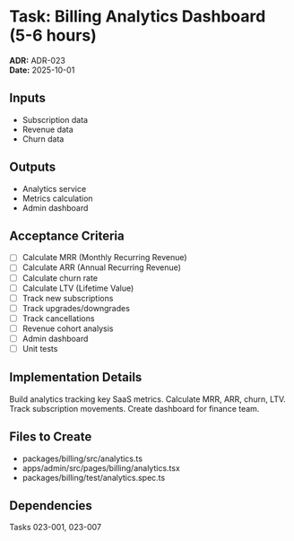 # Task: Billing Analytics Dashboard (5-6 hours)
**ADR:** ADR-023  
**Date:** 2025-10-01

## Inputs
- Subscription data
- Revenue data
- Churn data

## Outputs
- Analytics service
- Metrics calculation
- Admin dashboard

## Acceptance Criteria
- [ ] Calculate MRR (Monthly Recurring Revenue)
- [ ] Calculate ARR (Annual Recurring Revenue)
- [ ] Calculate churn rate
- [ ] Calculate LTV (Lifetime Value)
- [ ] Track new subscriptions
- [ ] Track upgrades/downgrades
- [ ] Track cancellations
- [ ] Revenue cohort analysis
- [ ] Admin dashboard
- [ ] Unit tests

## Implementation Details
Build analytics tracking key SaaS metrics. Calculate MRR, ARR, churn, LTV. Track subscription movements. Create dashboard for finance team.

## Files to Create
- packages/billing/src/analytics.ts
- apps/admin/src/pages/billing/analytics.tsx
- packages/billing/test/analytics.spec.ts

## Dependencies
Tasks 023-001, 023-007